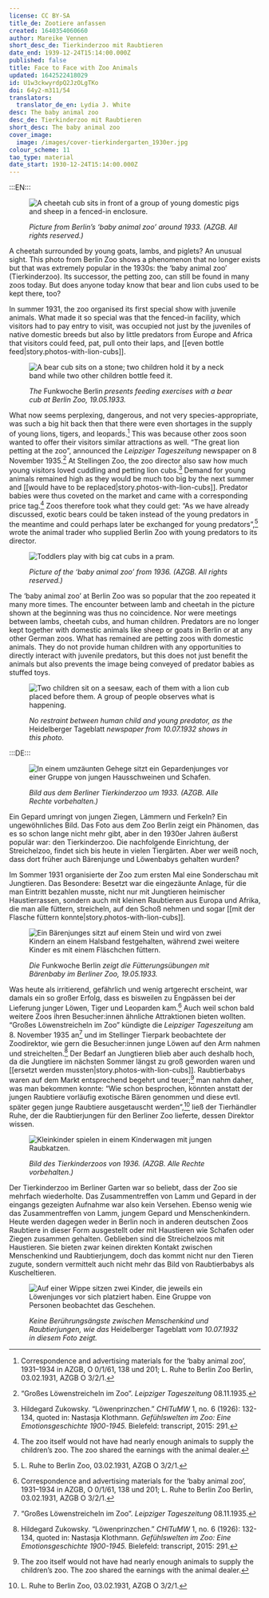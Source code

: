 ```yaml
---
license: CC BY-SA
title_de: Zootiere anfassen
created: 1640354060660
author: Mareike Vennen
short_desc_de: Tierkinderzoo mit Raubtieren
date_end: 1939-12-24T15:14:00.000Z
published: false
title: Face to Face with Zoo Animals
updated: 1642522418029
id: U1w3ckwyrdpQ2JzOLgTKo
doi: 64y2-m311/54
translators:
  translator_de_en: Lydia J. White
desc: The baby animal zoo
desc_de: Tierkinderzoo mit Raubtieren
short_desc: The baby animal zoo
cover_image:
  image: /images/cover-tierkindergarten_1930er.jpg
colour_scheme: 11
tao_type: material
date_start: 1930-12-24T15:14:00.000Z
---
```


:::EN:::

<figure>
 
![A cheetah cub sits in front of a group of young domestic pigs and sheep in a fenced-in enclosure.](/images/cmw/Tierkindergarten_1930er.jpg)
 
<figcaption>

_Picture from Berlin’s ‘baby animal zoo’ around 1933. (AZGB. All rights reserved.)_
 
</figcaption>

</figure>

A cheetah surrounded by young goats, lambs, and piglets? An unusual sight. This photo from Berlin Zoo shows a phenomenon that no longer exists but that was extremely popular in the 1930s: the ‘baby animal zoo’ (Tierkinderzoo). Its successor, the petting zoo, can still be found in many zoos today. But does anyone today know that bear and lion cubs used to be kept there, too?
 
In summer 1931, the zoo organised its first special show with juvenile animals. What made it so special was that the fenced-in facility, which visitors had to pay entry to visit, was occupied not just by the juveniles of native domestic breeds but also by little predators from Europe and Africa that visitors could feed, pat, pull onto their laps, and [[even bottle feed|story.photos-with-lion-cubs]]. 
 
<figure>

![A bear cub sits on a stone; two children hold it by a neck band while two other children bottle feed it.](/images/TierkinderzooFunkwocheBerlin15Mai1933.jpg)
 
<figcaption>

_The_ Funkwoche Berlin _presents feeding exercises with a bear cub at Berlin Zoo, 19.05.1933._
 
</figcaptions>

</figure>

What now seems perplexing, dangerous, and not very species-appropriate, was such a big hit back then that there were even shortages in the supply of young lions, tigers, and leopards.[^1] This was because other zoos soon wanted to offer their visitors similar attractions as well. “The great lion petting at the zoo”, announced the _Leipziger Tageszeitung_ newspaper on 8 November 1935.[^2] At Stellingen Zoo, the zoo director also saw how much young visitors loved cuddling and petting lion cubs.[^3] Demand for young animals remained high as they would be much too big by the next summer and [[would have to be replaced|story.photos-with-lion-cubs]]. Predator babies were thus coveted on the market and came with a corresponding price tag.[^4] Zoos therefore took what they could get: “As we have already discussed, exotic bears could be taken instead of the young predators in the meantime and could perhaps later be exchanged for young predators”,[^5] wrote the animal trader who supplied Berlin Zoo with young predators to its director. 
 
<figure>

![Toddlers play with big cat cubs in a pram.](/images/cmw/Tierkinderzoo_1936.jpg)
 
<figcaption>

_Picture of the ‘baby animal zoo’ from 1936. (AZGB. All rights reserved.)_
 
</figcaption>

</figure>

The ‘baby animal zoo’ at Berlin Zoo was so popular that the zoo repeated it many more times. The encounter between lamb and cheetah in the picture shown at the beginning was thus no coincidence. Nor were meetings between lambs, cheetah cubs, and human children. Predators are no longer kept together with domestic animals like sheep or goats in Berlin or at any other German zoos. What has remained are petting zoos with domestic animals. They do not provide human children with any opportunities to directly interact with juvenile predators, but this does not just benefit the animals but also prevents the image being conveyed of predator babies as stuffed toys.
 
<figure>

![Two children sit on a seesaw, each of them with a lion cub placed before them. A group of people observes what is happening.](/images/TierkinderzooHeidelbergerTageblatt10Juli1932.jpg) 
 
<figcaption>

_No restraint between human child and young predator, as the_ Heidelberger Tageblatt _newspaper from 10.07.1932 shows in this photo._
 
</figcaption>

</figure>
 
[^1]: Correspondence and advertising materials for the ‘baby animal zoo’, 1931–1934 in AZGB, O 0/1/61, 138 und 201; L. Ruhe to Berlin Zoo Berlin, 03.02.1931, AZGB O 3/2/1.
 
[^2]: “Großes Löwenstreicheln im Zoo”. _Leipziger Tageszeitung_ 08.11.1935.
 
[^3]: Hildegard Zukowsky. “Löwenprinzchen.” _CHITuMW_ 1, no. 6 (1926): 132-134, quoted in: Nastasja Klothmann. _Gefühlswelten im Zoo: Eine Emotionsgeschichte 1900-1945._ Bielefeld: transcript, 2015: 291.
 
[^4]: The zoo itself would not have had nearly enough animals to supply the children’s zoo. The zoo shared the earnings with the animal dealer. 
 
[^5]: L. Ruhe to Berlin Zoo, 03.02.1931, AZGB O 3/2/1.
 
 
 
:::DE:::
 
 <figure>
 
![In einem umzäunten Gehege sitzt ein Gepardenjunges vor einer Gruppe von jungen Hausschweinen und Schafen.](/images/cmw/Tierkindergarten_1930er.jpg)
 
<figcaption>

_Bild aus dem Berliner Tierkinderzoo um 1933. (AZGB. Alle Rechte vorbehalten.)_
 
</figcaption>

</figure>

Ein Gepard umringt von jungen Ziegen, Lämmern und Ferkeln? Ein ungewöhnliches Bild. Das Foto aus dem Zoo Berlin zeigt ein Phänomen, das es so schon lange nicht mehr gibt, aber in den 1930er Jahren äußerst populär war: den Tierkinderzoo. Die nachfolgende Einrichtung, der Streichelzoo, findet sich bis heute in vielen Tiergärten. Aber wer weiß noch, dass dort früher auch Bärenjunge und Löwenbabys gehalten wurden?
 
Im Sommer 1931 organisierte der Zoo zum ersten Mal eine Sonderschau mit Jungtieren. Das Besondere: Besetzt war die eingezäunte Anlage, für die man Eintritt bezahlen musste, nicht nur mit Jungtieren heimischer Haustierrassen, sondern auch mit kleinen Raubtieren aus Europa und Afrika, die man alle füttern, streicheln, auf den Schoß nehmen und sogar [[mit der Flasche füttern konnte|story.photos-with-lion-cubs]].
 
<figure> 
 
![Ein Bärenjunges sitzt auf einem Stein und wird von zwei Kindern an einem Halsband festgehalten, während zwei weitere Kinder es mit einem Fläschchen füttern.](/images/TierkinderzooFunkwocheBerlin15Mai1933.jpg)
 
<figcaption>

_Die_ Funkwoche Berlin _zeigt die Fütterungsübungen mit Bärenbaby im Berliner Zoo, 19.05.1933._
 
</figcaption>

</figure>

Was heute als irritierend, gefährlich und wenig artgerecht erscheint, war damals ein so großer Erfolg, dass es bisweilen zu Engpässen bei der Lieferung junger Löwen, Tiger und Leoparden kam.[^1] Auch weil schon bald weitere Zoos ihren Besucher:innen ähnliche Attraktionen bieten wollten. “Großes Löwenstreicheln im Zoo” kündigte die _Leipziger Tageszeitung_ am 8. November 1935 an[^2] und im Stellinger Tierpark beobachtete der Zoodirektor, wie gern die Besucher:innen junge Löwen auf den Arm nahmen und streichelten.[^3] Der Bedarf an Jungtieren blieb aber auch deshalb hoch, da die Jungtiere im nächsten Sommer längst zu groß geworden waren und [[ersetzt werden mussten|story.photos-with-lion-cubs]]. Raubtierbabys waren auf dem Markt entsprechend begehrt und teuer;[^4] man nahm daher, was man bekommen konnte: “Wie schon besprochen, könnten anstatt der jungen Raubtiere vorläufig exotische Bären genommen und diese evtl. später gegen junge Raubtiere ausgetauscht werden”,[^5] ließ der Tierhändler Ruhe, der die Raubtierjungen für den Berliner Zoo lieferte, dessen Direktor wissen. 
 
<figure>

![Kleinkinder spielen in einem Kinderwagen mit jungen Raubkatzen.](/images/cmw/Tierkinderzoo_1936.jpg)

<figcaption>

_Bild des Tierkinderzoos von 1936. (AZGB. Alle Rechte vorbehalten.)_
 
</figcaption>

</figure>

Der Tierkinderzoo im Berliner Garten war so beliebt, dass der Zoo sie mehrfach wiederholte. Das Zusammentreffen von Lamm und Gepard in der eingangs gezeigten Aufnahme war also kein Versehen. Ebenso wenig wie das Zusammentreffen von Lamm, jungem Gepard und Menschenkindern. Heute werden dagegen weder in Berlin noch in anderen deutschen Zoos Raubtiere in dieser Form ausgestellt oder mit Haustieren wie Schafen oder Ziegen zusammen gehalten. Geblieben sind die Streichelzoos mit Haustieren. Sie bieten zwar keinen direkten Kontakt zwischen Menschenkind und Raubtierjungem, doch das kommt nicht nur den Tieren zugute, sondern vermittelt auch nicht mehr das Bild von Raubtierbabys als Kuscheltieren.
 
<figure>

![Auf einer Wippe sitzen zwei Kinder, die jeweils ein Löwenjunges vor sich platziert haben. Eine Gruppe von Personen beobachtet das Geschehen.](/images/TierkinderzooHeidelbergerTageblatt10Juli1932.jpg) 

<figcaption>
 
_Keine Berührungsängste zwischen Menschenkind und Raubtierjungen, wie das_ Heidelberger Tageblatt _vom 10.07.1932 in diesem Foto zeigt._
 
</figcaption>

</figure>
 
[^1]: Schriftwechsel und Werbematerialien zum Tierkinderzoo in den Jahren 1931-1934, AZGB, O 0/1/61, 138 und 201; L. Ruhe an den Zoo Berlin, 03.02.1931, AZGB O 3/2/1.
 
[^2]: “Großes Löwenstreicheln im Zoo”. _Leipziger Tageszeitung_ 08.11.1935.
 
[^3]: Hildegard Zukowsky. “Löwenprinzchen”. _CHITuMW_ 1, Nr. 6 (1926): 132-134, zit. nach: Nastasja Klothmann. _Gefühlswelten im Zoo: Eine Emotionsgeschichte 1900-1945._ Bielefeld: transcript, 2015: 291.
 
[^4]: Der Zoo selbst hätte gar nicht ausreichend Jungtiere gehabt, um den Kinderzoo zu bestücken. Der Zoo teilte sich die Einnahmen mit der Tierhandelsfirma. 
 
[^5]: L. Ruhe an den Zoo Berlin, 03.02.1931, AZGB O 3/2/1.